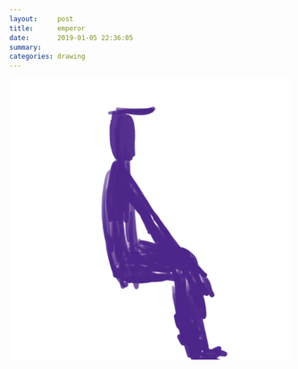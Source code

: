 ```yaml
---
layout:     post
title:      emperor
date:       2019-01-05 22:36:05
summary:    
categories: drawing
---
```

![emperor](/images/diary/emperor.png ".")
